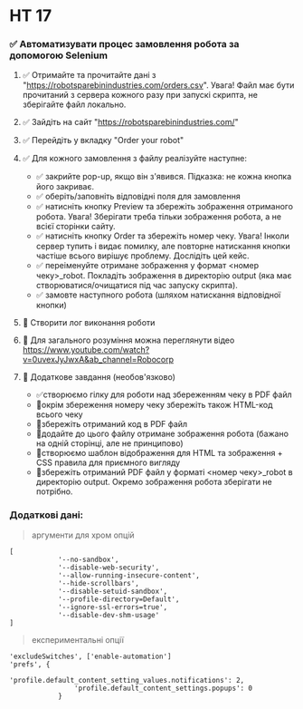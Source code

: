 # HT 17
### :white_check_mark: Автоматизувати процес замовлення робота за допомогою Selenium
1. :white_check_mark: Отримайте та прочитайте дані з "https://robotsparebinindustries.com/orders.csv". 
Увага! Файл має бути прочитаний з сервера кожного разу при запускі скрипта, 
не зберігайте файл локально.
2. :white_check_mark: Зайдіть на сайт "https://robotsparebinindustries.com/"
3. :white_check_mark: Перейдіть у вкладку "Order your robot"
4. :white_check_mark: Для кожного замовлення з файлу реалізуйте наступне:
    - :white_check_mark: закрийте pop-up, якщо він з'явився. Підказка: не кожна кнопка його закриває.
    - :white_check_mark: оберіть/заповніть відповідні поля для замовлення
    - :white_check_mark: натисніть кнопку Preview та збережіть зображення отриманого робота. Увага! Зберігати треба тільки зображення робота, а не всієї сторінки сайту.
    - :white_check_mark: натисніть кнопку Order та збережіть номер чеку. Увага! Інколи сервер тупить і видає помилку, але повторне натискання кнопки частіше всього вирішує проблему. Дослідіть цей кейс.
    - :white_check_mark: переіменуйте отримане зображення у формат <номер чеку>_robot. Покладіть зображення в директорію output (яка має створюватися/очищатися під час запуску скрипта).
    - :white_check_mark: замовте наступного робота (шляхом натискання відповідної кнопки)
5. :black_square_button: Створити лог виконання роботи
6. :black_square_button: Для загального розуміння можна переглянути відео https://www.youtube.com/watch?v=0uvexJyJwxA&ab_channel=Robocorp

7. :black_square_button: Додаткове завдання (необов'язково)
   - :white_check_mark:створюємо гілку для роботи над збереженням чеку в PDF файл
   - :black_square_button:окрім збереження номеру чеку збережіть також HTML-код всього чеку
   - :black_square_button:збережіть отриманий код в PDF файл
   - :black_square_button:додайте до цього файлу отримане зображення робота (бажано на одній сторінці, але не принципово)
   - :black_square_button:створюємо шаблон відображення для HTML та зображення + CSS правила для приємного вигляду
   - :black_square_button:збережіть отриманий PDF файл у форматі <номер чеку>_robot в директорію output. Окремо зображення робота зберігати не потрібно.
### Додаткові дані:	
>	аргументи для хром опцій
```
[
            '--no-sandbox',
            '--disable-web-security',
            '--allow-running-insecure-content',
            '--hide-scrollbars',
            '--disable-setuid-sandbox',
            '--profile-directory=Default',
            '--ignore-ssl-errors=true',
            '--disable-dev-shm-usage'
]
```

> експериментальні опції
```
'excludeSwitches', ['enable-automation']
'prefs', {
                'profile.default_content_setting_values.notifications': 2,
                'profile.default_content_settings.popups': 0
            }
```
